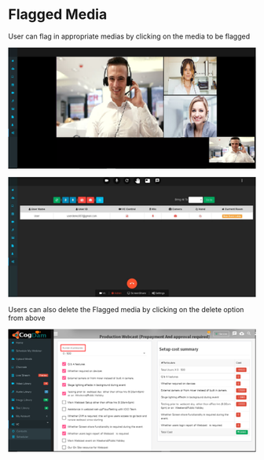# Flagged Media

User can flag in appropriate medias by clicking on the media to be flagged

![](../.gitbook/assets/image%20%2849%29.png)



![](../.gitbook/assets/image%20%28151%29.png)

Users can also delete the Flagged media by clicking on the delete option from above 

![](../.gitbook/assets/image%20%2872%29.png)

